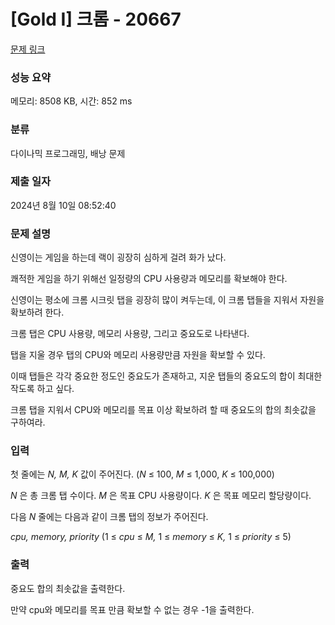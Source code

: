# [Gold I] 크롬 - 20667 

[문제 링크](https://www.acmicpc.net/problem/20667) 

### 성능 요약

메모리: 8508 KB, 시간: 852 ms

### 분류

다이나믹 프로그래밍, 배낭 문제

### 제출 일자

2024년 8월 10일 08:52:40

### 문제 설명

<p>신영이는 게임을 하는데 랙이 굉장히 심하게 걸려 화가 났다.</p>

<p>쾌적한 게임을 하기 위해선 일정량의 CPU 사용량과 메모리를 확보해야 한다.</p>

<p>신영이는 평소에 크롬 시크릿 탭을 굉장히 많이 켜두는데, 이 크롬 탭들을 지워서 자원을 확보하려 한다.</p>

<p>크롬 탭은 CPU 사용량, 메모리 사용량, 그리고 중요도로 나타낸다.</p>

<p>탭을 지울 경우 탭의 CPU와 메모리 사용량만큼 자원을 확보할 수 있다.</p>

<p>이때 탭들은 각각 중요한 정도인 중요도가 존재하고, 지운 탭들의 중요도의 합이 최대한 작도록 하고 싶다.</p>

<p>크롬 탭을 지워서 CPU와 메모리를 목표 이상 확보하려 할 때 중요도의 합의 최솟값을 구하여라.</p>

### 입력 

 <p>첫 줄에는 <em>N, M, K</em> 값이 주어진다. (<em>N</em> ≤ 100, <em>M</em> ≤ 1,000, <em>K</em> ≤ 100,000)</p>

<p><em>N </em>은 총 크롬 탭 수이다. <em>M </em>은 목표 CPU 사용량이다. <em>K </em>은 목표 메모리 할당량이다.</p>

<p>다음 <em>N</em> 줄에는 다음과 같이 크롬 탭의 정보가 주어진다.</p>

<p><em>cpu, memory, priority </em>(1 ≤ <em>cpu</em> ≤ <em>M, </em>1 ≤ <em>memory</em> ≤ <em>K, </em>1 ≤ <em>priority</em> ≤ 5)</p>

### 출력 

 <p>중요도 합의 최솟값을 출력한다.</p>

<p>만약 cpu와 메모리를 목표 만큼 확보할 수 없는 경우 -1을 출력한다.</p>


